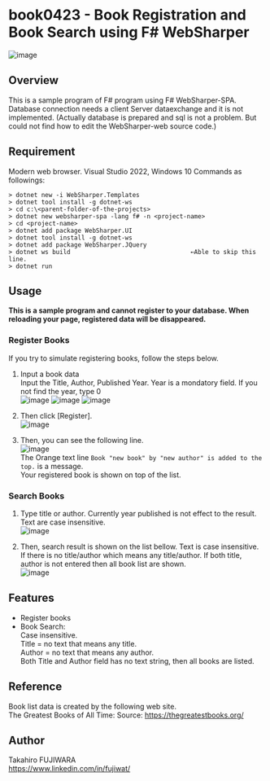 # book0423 -  Book Registration and Book Search using F# WebSharper
![image](https://user-images.githubusercontent.com/16160120/164912972-f53ed29f-20ac-44ee-b179-a8bde3dc22d6.png)

## Overview
This is a sample program of F# program using F# WebSharper-SPA.
Database connection needs a client Server dataexchange and it is not implemented.
(Actually database is prepared and sql is not a problem. But could not find how to edit the WebSharper-web source code.)

## Requirement
Modern web browser.
Visual Studio 2022, Windows 10
Commands as followings:
```
> dotnet new -i WebSharper.Templates
> dotnet tool install -g dotnet-ws
> cd c:\<parent-folder-of-the-projects>
> dotnet new websharper-spa -lang f# -n <project-name>
> cd <project-name>
> dotnet add package WebSharper.UI
> dotnet tool install -g dotnet-ws
> dotnet add package WebSharper.JQuery
> dotnet ws build                                 ←Able to skip this line.
> dotnet run 
```

## Usage
**This is a sample program and cannot register to your database. When reloading your page, registered data will be disappeared.**  
### Register Books
If you try to simulate registering books, follow the steps below.  

1. Input a book data  
  Input the Title, Author, Published Year.  Year is a mondatory field.  If you not find the year, type 0  
  ![image](https://user-images.githubusercontent.com/16160120/164914424-b0d8ddc9-e84a-440c-b726-4592c00b9e52.png)
  ![image](https://user-images.githubusercontent.com/16160120/164914447-c8eb3799-d759-46d8-b88e-d78d177d1511.png)
  ![image](https://user-images.githubusercontent.com/16160120/164914465-15ed68e2-ce46-4bca-81b1-24e55674e2de.png)  

2. Then click \[Register\].  
  ![image](https://user-images.githubusercontent.com/16160120/164914002-dfd4b1a4-4952-4833-a96a-c089d3207ce6.png)  

3. Then, you can see the following line.  
  ![image](https://user-images.githubusercontent.com/16160120/164914571-79c64fc2-ba61-408b-ad37-4c1bba311237.png)  
  The Orange text line `Book "new book" by "new author" is added to the top.` is a message.  
  Your registered book is shown on top of the list.  

### Search Books  
1. Type title or author.  Currently year published is not effect to the result.  
  Text are case insensitive.  
  ![image](https://user-images.githubusercontent.com/16160120/164934604-b539cd56-c263-43c8-b3bb-0feb18a5362d.png)  

2. Then, search result is shown on the list bellow.  Text is case insensitive.  If there is no title/author which means any title/author.  If both title, author is not entered then all book list are shown.  
  ![image](https://user-images.githubusercontent.com/16160120/164934043-76511767-650d-41ec-97a6-b41bcf82a423.png)  

## Features
- Register books  
- Book Search:  
  Case insensitive.  
  Title = no text that means any title.  
  Author = no text that means any author.  
  Both Title and Author field has no text string, then all books are listed.  

## Reference  
 Book list data is created by the following web site.  
 The Greatest Books of All Time:   Source: https://thegreatestbooks.org/   

## Author  
Takahiro FUJIWARA  
https://www.linkedin.com/in/fujiwat/

